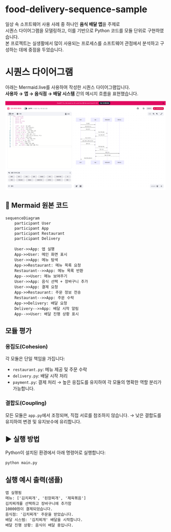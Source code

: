 # food-delivery-sequence-sample
일상 속 소프트웨어 사용 사례 중 하나인 **음식 배달 앱**을 주제로  
시퀀스 다이어그램을 모델링하고, 이를 기반으로 Python 코드를 모듈 단위로 구현하였습니다.  
본 프로젝트는 실생활에서 많이 사용되는 프로세스를 소프트웨어 관점에서 분석하고 구성하는 데에 중점을 두었습니다.

# 시퀀스 다이어그램

아래는 Mermaid.live를 사용하여 작성한 시퀀스 다이어그램입니다.  
**사용자 → 앱 → 음식점 → 배달 시스템** 간의 메시지 흐름을 표현했습니다.

![시퀀스 다이어그램](./sequence_diagram.png)

## 🧾 Mermaid 원본 코드

```mermaid
sequenceDiagram
    participant User
    participant App
    participant Restaurant
    participant Delivery

    User->>App: 앱 실행
    App->>User: 메인 화면 표시
    User->>App: 메뉴 탐색
    App->>Restaurant: 메뉴 목록 요청
    Restaurant-->>App: 메뉴 목록 반환
    App-->>User: 메뉴 보여주기
    User->>App: 음식 선택 + 장바구니 추가
    User->>App: 결제 요청
    App->>Restaurant: 주문 정보 전송
    Restaurant-->>App: 주문 수락
    App->>Delivery: 배달 요청
    Delivery-->>App: 배달 시작 알림
    App-->>User: 배달 진행 상황 표시
 ```

## 모듈 평가

### 응집도(Cohesion)
각 모듈은 단일 책임을 가집니다:
- `restaurant.py`: 메뉴 제공 및 주문 수락
- `delivery.py`: 배달 시작 처리
- `payment.py`: 결제 처리
→ 높은 응집도를 유지하여 각 모듈의 명확한 역할 분리가 가능합니다.

### 결합도(Coupling)
모든 모듈은 `app.py`에서 조정되며, 직접 서로를 참조하지 않습니다.
→ 낮은 결합도를 유지하여 변경 및 유지보수에 유리합니다.

## ▶ 실행 방법

Python이 설치된 환경에서 아래 명령어로 실행합니다:

```bash
python main.py
```

## 실행 예시 출력(샘플)

```text
앱 실행됨
메뉴: ['김치찌개', '된장찌개', '제육볶음']
김치찌개를 선택하고 장바구니에 추가함
10000원이 결제되었습니다.
음식점: '김치찌개' 주문을 받았습니다.
배달 시스템: '김치찌개' 배달을 시작합니다.
배달 진행 상황: 음식이 배달 중입니다.
```









